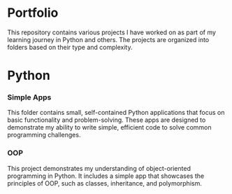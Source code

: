 # Portfolio
This repository contains various projects I have worked on as part of my learning journey in Python and others. The projects are organized into folders based on their type and complexity.

# Python 

### **Simple Apps**
This folder contains small, self-contained Python applications that focus on basic functionality and problem-solving. These apps are designed to demonstrate my ability to write simple, efficient code to solve common programming challenges.

### **OOP**
This project demonstrates my understanding of object-oriented programming in Python. It includes a simple app that showcases the principles of OOP, such as classes, inheritance, and polymorphism.


  
